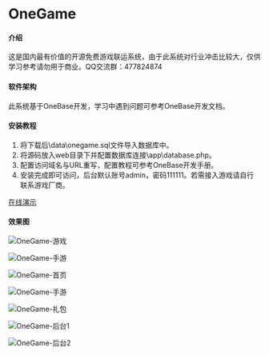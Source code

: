 # OneGame

#### 介绍
这是国内最有价值的开源免费游戏联运系统，由于此系统对行业冲击比较大，仅供学习参考请勿用于商业。QQ交流群：477824874

#### 软件架构
此系统基于OneBase开发，学习中遇到问题可参考OneBase开发文档。


#### 安装教程

1. 将下载后\data\onegame.sql文件导入数据库中。
2. 将源码放入web目录下并配置数据库连接\app\database.php。
3. 配置访问域名与URL重写，配置教程可参考OneBase开发手册。
4. 安装完成即可访问，后台默认账号admin，密码111111。若需接入游戏请自行联系游戏厂商。

[在线演示](http://onegame.yuan-jian.com)


#### 效果图

![OneGame-游戏](https://images.gitee.com/uploads/images/2019/0309/133416_da47ea0d_917834.png "yx.png")

![OneGame-手游](https://images.gitee.com/uploads/images/2019/0313/103445_5360b62a_917834.png "手游.png")

![OneGame-首页](https://images.gitee.com/uploads/images/2019/0309/133328_3c500ad9_917834.png "首页.png")

![OneGame-手游](https://images.gitee.com/uploads/images/2019/0313/191858_4e10351c_917834.png "手游列表.png")

![OneGame-礼包](https://images.gitee.com/uploads/images/2019/0309/133343_bc041f02_917834.png "礼包.png")

![OneGame-后台1](https://images.gitee.com/uploads/images/2019/0309/133440_7b8d07c0_917834.png "ht1.png")

![OneGame-后台2](https://images.gitee.com/uploads/images/2019/0309/133454_2a7a34aa_917834.png "ht2.png")